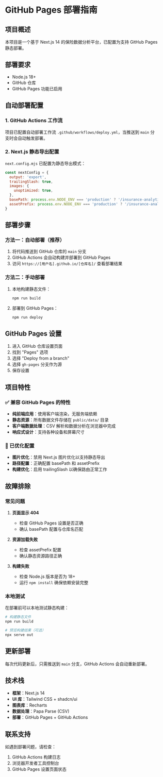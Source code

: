 # GitHub Pages 部署指南

## 项目概述

本项目是一个基于 Next.js 14 的保险数据分析平台，已配置为支持 GitHub Pages 静态部署。

## 部署要求

- Node.js 18+ 
- GitHub 仓库
- GitHub Pages 功能已启用

## 自动部署配置

### 1. GitHub Actions 工作流

项目已配置自动部署工作流 `.github/workflows/deploy.yml`，当推送到 `main` 分支时会自动触发部署。

### 2. Next.js 静态导出配置

`next.config.mjs` 已配置为静态导出模式：

```javascript
const nextConfig = {
  output: 'export',
  trailingSlash: true,
  images: {
    unoptimized: true,
  },
  basePath: process.env.NODE_ENV === 'production' ? '/insurance-analytics' : '',
  assetPrefix: process.env.NODE_ENV === 'production' ? '/insurance-analytics/' : '',
}
```

## 部署步骤

### 方法一：自动部署（推荐）

1. 将代码推送到 GitHub 仓库的 `main` 分支
2. GitHub Actions 会自动构建并部署到 GitHub Pages
3. 访问 `https://[用户名].github.io/[仓库名]/` 查看部署结果

### 方法二：手动部署

1. 本地构建静态文件：
   ```bash
   npm run build
   ```

2. 部署到 GitHub Pages：
   ```bash
   npm run deploy
   ```

## GitHub Pages 设置

1. 进入 GitHub 仓库设置页面
2. 找到 "Pages" 选项
3. 选择 "Deploy from a branch"
4. 选择 `gh-pages` 分支作为源
5. 保存设置

## 项目特性

### ✅ 兼容 GitHub Pages 的特性

- **纯前端应用**：使用客户端渲染，无服务端依赖
- **静态资源**：所有数据文件存储在 `public/data/` 目录
- **客户端数据处理**：CSV 解析和数据分析在浏览器中完成
- **响应式设计**：支持各种设备和屏幕尺寸

### 🔧 已优化配置

- **图片优化**：禁用 Next.js 图片优化以支持静态导出
- **路径配置**：正确配置 basePath 和 assetPrefix
- **构建优化**：启用 trailingSlash 以确保路由正常工作

## 故障排除

### 常见问题

1. **页面显示 404**
   - 检查 GitHub Pages 设置是否正确
   - 确认 basePath 配置与仓库名匹配

2. **资源加载失败**
   - 检查 assetPrefix 配置
   - 确认静态资源路径正确

3. **构建失败**
   - 检查 Node.js 版本是否为 18+
   - 运行 `npm install` 确保依赖安装完整

### 本地测试

在部署前可以本地测试静态构建：

```bash
# 构建静态文件
npm run build

# 预览构建结果（可选）
npx serve out
```

## 更新部署

每次代码更新后，只需推送到 `main` 分支，GitHub Actions 会自动重新部署。

## 技术栈

- **框架**：Next.js 14
- **UI 库**：Tailwind CSS + shadcn/ui
- **图表库**：Recharts
- **数据处理**：Papa Parse (CSV)
- **部署**：GitHub Pages + GitHub Actions

## 联系支持

如遇到部署问题，请检查：
1. GitHub Actions 构建日志
2. 浏览器开发者工具控制台
3. GitHub Pages 设置页面状态